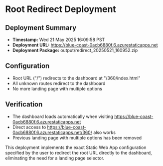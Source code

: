 # Root Redirect Deployment

## Deployment Summary
- **Timestamp:** Wed 21 May 2025 16:09:58 PST
- **Deployment URL:** https://blue-coast-0acb6880f.6.azurestaticapps.net
- **Deployment Package:** output/redirect_20250521_160952.zip

## Configuration
- Root URL ("/") redirects to the dashboard at "/360/index.html"
- All unknown routes redirect to the dashboard 
- No more landing page with multiple options

## Verification
- The dashboard loads automatically when visiting https://blue-coast-0acb6880f.6.azurestaticapps.net
- Direct access to https://blue-coast-0acb6880f.6.azurestaticapps.net/360/ also works
- Previous landing page with multiple options has been removed

This deployment implements the exact Static Web App configuration specified by the user to redirect
the root URL directly to the dashboard, eliminating the need for a landing page selector.
